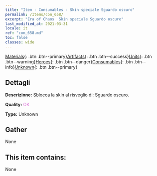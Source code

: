```yaml
---
title: "Item - Consumables - Skin speciale Sguardo oscuro"
permalink: /Items/con_658/
excerpt: "Era of Chaos  Skin speciale Sguardo oscuro"
last_modified_at: 2021-03-31
locale: it
ref: "con_658.md"
toc: false
classes: wide
---
```

 [Materials](/it/Items/){: .btn .btn--primary}[Artifacts](/it/Items/Artifacts/){: .btn .btn--success}[Units](/it/Items/Units/){: .btn .btn--warning}[Heroes](/it/Items/Heroes/){: .btn .btn--danger}[Consumables](/it/Items/Consumables/){: .btn .btn--info}[Unknown](/it/Items/Unknown/){: .btn .btn--primary}

## Dettagli
 **Descrizione:** Sblocca la skin al risveglio di: Sguardo oscuro.

 **Quality:** <span style="color: #DA70D6">OK</span>

 **Type:** Unknown

## Gather

  None

## This item contains:

  None

